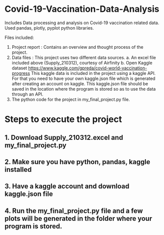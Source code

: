 # Covid-19-Vaccination-Data-Analysis
Includes Data processing and analysis on Covid-19 vaccination related data. Used pandas, plotly, pyplot python libraries.

Files included:
1. Project report : Contains an overview and thought process of the project.
2. Data files : This project uses two different data sources. 
  a. An excel file included above (Supply_210312), courtesy of Airfinity
  b. Open Kaggle dataset https://www.kaggle.com/gpreda/covid-world-vaccination-progress
  This kaggle data is included in the project using a kaggle API. For that you need to have your own kaggle.json file which is generated after creating an account on kaggle.
  This kaggle.json file should be saved in the location where the program is stored so as to use the data through an API.
3. The python code for the project in my_final_project.py file.

# Steps to execute the project
## 1. Download Supply_210312.excel and my_final_project.py
## 2. Make sure you have python, pandas, kaggle installed
## 3. Have a kaggle account and download kaggle.json file
## 4. Run the my_final_project.py file and a few plots will be generated in the folder where your program is stored.
